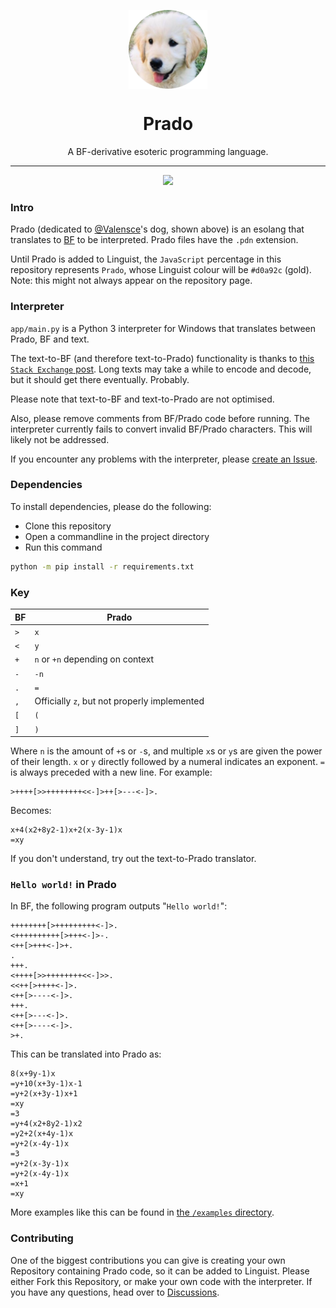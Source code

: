 <p align="center">
  <img src="logo.png" align="center" width="25%">
</p>
<h1 align="center">Prado</h1>
<p align="center">A BF-derivative esoteric programming language.</p>
<hr>
<p align="center">
	<a href="https://github.com/PradoLang"><img src="https://gpvc.arturio.dev/PradoLang"></a>
</p>

### Intro

Prado (dedicated to [@Valensce](https://github.com/Valensce)'s dog, shown above) is an esolang that translates to [BF](https://en.wikipedia.org/wiki/Brainfuck) to be interpreted. Prado files have the `.pdn` extension.

Until Prado is added to Linguist, the `JavaScript` percentage in this repository represents `Prado`, whose Linguist colour will be `#d0a92c` (gold). Note: this might not always appear on the repository page.

### Interpreter

`app/main.py` is a Python 3 interpreter for Windows that translates between Prado, BF and text.

The text-to-BF (and therefore text-to-Prado) functionality is thanks to [this `Stack Exchange` post](https://codereview.stackexchange.com/questions/179492/text-to-brainfuck-translator). Long texts may take a while to encode and decode, but it should get there eventually. Probably.

Please note that text-to-BF and text-to-Prado are not optimised.

Also, please remove comments from BF/Prado code before running. The interpreter currently fails to convert invalid BF/Prado characters. This will likely not be addressed.

If you encounter any problems with the interpreter, please [create an Issue](https://github.com/PradoLang/Prado/issues/new).

### Dependencies

To install dependencies, please do the following:

- Clone this repository
- Open a commandline in the project directory
- Run this command

```sh
python -m pip install -r requirements.txt
```

### Key

BF | Prado
--- | ---
`>` | `x`
`<` | `y`
`+` | `n` or `+n` depending on context
`-` | `-n`
`.` | `=`
`,` | Officially `z`, but not properly implemented
`[` | `(`
`]` | `)`

Where `n` is the amount of `+`s or `-`s, and multiple `x`s or `y`s are given the power of their length. `x` or `y` directly followed by a numeral indicates an exponent. `=` is always preceded with a new line. For example:

```brainfuck
>++++[>>++++++++<<-]>++[>---<-]>.
```

Becomes:

```
x+4(x2+8y2-1)x+2(x-3y-1)x
=xy
```

If you don't understand, try out the text-to-Prado translator.

### `Hello world!` in Prado

In BF, the following program outputs "`Hello world!`":

```brainfuck
++++++++[>+++++++++<-]>.
<++++++++++[>+++<-]>-.
<++[>+++<-]>+.
.
+++.
<++++[>>++++++++<<-]>>.
<<++[>++++<-]>.
<++[>----<-]>.
+++.
<++[>---<-]>.
<++[>----<-]>.
>+.
```

This can be translated into Prado as:

```
8(x+9y-1)x
=y+10(x+3y-1)x-1
=y+2(x+3y-1)x+1
=xy
=3
=y+4(x2+8y2-1)x2
=y2+2(x+4y-1)x
=y+2(x-4y-1)x
=3
=y+2(x-3y-1)x
=y+2(x-4y-1)x
=x+1
=xy
```

More examples like this can be found in [the `/examples` directory](https://github.com/PradoLang/Prado/tree/main/examples).

### Contributing
One of the biggest contributions you can give is creating your own Repository containing Prado code, so it can be added to Linguist. Please either Fork this Repository, or make your own code with the interpreter. If you have any questions, head over to [Discussions](https://github.com/PradoLang/Prado/discussions).
